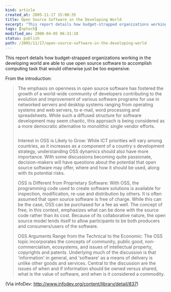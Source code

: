 ```yaml
---
kind: article
created_at: 2005-11-17 15:00:35
title: Open Source Software in the Developing World
excerpt: "This report details how budget-strapped organizations working in the developing world are able to use open source software to accomplish computing task that would otherwise just be too expensive."
tags: [nptech]
modified_on: 2008-04-05 06:31:18
status: publish 
path: /2005/11/17/open-source-software-in-the-developing-world
---
```


<p>This report details how budget-strapped organizations working in the developing world are able to use open source software to accomplish computing task that would otherwise just be too expensive.</p>

<p>From the introduction:</p>

<blockquote class="large">
<p>The emphasis on openness in open source software has fostered the growth of a world-wide community of developers contributing to the evolution and improvement of various software programs for use in networked servers and desktop systems ranging from operating systems and web servers, to e-mail, word processing and spreadsheets. While such a diffused structure for software development may seem chaotic, this approach is being considered as a more democratic alternative to monolithic single vendor efforts. 
</p>

<img src="/static/images/Picture67.jpg" alt="" />
<p>Interest in OSS is Likely to Grow:
While ICT priorities will vary among countries, as it increases as a component of a country s development strategy, understanding OSS dynamics should also have more importance. With some discussions becoming quite passionate, decision-makers will have questions about the potential that open source software may offer, where and how it should be used, along with its potential risks. </p>

<p>OSS is Different from Proprietary Software:
With OSS, the programming code used to create software solutions is available for inspection, modification, re-use and distribution by others. It is often assumed that open source software is free of charge. While this can be the case, OSS can be purchased for a fee as well. The concept of free, in this context, emphasizes what can be done with the source code rather than its cost. Because of its collaborative nature, the open source model lends itself to allow participants to be both producers and consumers/users of the software. </p>

<p>OSS Arguments Range from the Technical to the Economic:
The OSS topic incorporates the concepts of community, public good, non-commercialism, ecosystems, and issues of intellectual property, copyrights and patents. Underlying much of the discussion is that 'information' in general, and 'software' as a means of delivery is unlike other goods and services. Central to the discussion are the issues of when and if information should be owned versus shared, what is the value of software, and when is it considered a commodity. </p></blockquote>

(Via infoDev: <a href="http://www.infodev.org/content/library/detail/837">http://www.infodev.org/content/library/detail/837</a>)